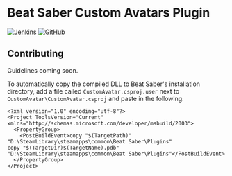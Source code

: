 # Beat Saber Custom Avatars Plugin
[![Jenkins](https://img.shields.io/jenkins/build/https/ci.gnyra.com/job/CustomAvatarsPlugin/job/master?style=flat-square)](https://ci.gnyra.com/blue/organizations/jenkins/CustomAvatarsPlugin/)
[![GitHub](https://img.shields.io/github/license/nicoco007/CustomAvatarsPlugin?style=flat-square)](https://github.com/nicoco007/CustomAvatarsPlugin/blob/master/LICENSE)

## Contributing
Guidelines coming soon.

To automatically copy the compiled DLL to Beat Saber's installation directory, add a file called `CustomAvatar.csproj.user` next to `CustomAvatar\CustomAvatar.csproj` and paste in the following:

    <?xml version="1.0" encoding="utf-8"?>
    <Project ToolsVersion="Current" xmlns="http://schemas.microsoft.com/developer/msbuild/2003">
      <PropertyGroup>
        <PostBuildEvent>copy "$(TargetPath)" "D:\SteamLibrary\steamapps\common\Beat Saber\Plugins"
    copy "$(TargetDir)$(TargetName).pdb" "D:\SteamLibrary\steamapps\common\Beat Saber\Plugins"</PostBuildEvent>
      </PropertyGroup>
    </Project>